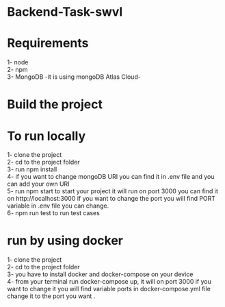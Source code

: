 # Backend-Task-swvl

# Requirements
1- node  
2- npm   
3- MongoDB -it is using mongoDB Atlas Cloud-

# Build the project

# To run locally
1- clone the project  
2- cd to the project folder  
3- run npm install  
4- if you want to change mongoDB URI you can find it in .env file and you can add your own URI  
5- run npm start to start your project it will run on port 3000 you can find it on http://localhost:3000 if you want to change the port you will find PORT variable in .env file
you can change.  
6- npm run test to run test cases

# run by using docker
1- clone the project  <br />
2- cd to the project folder <br />
3- you have to install docker and docker-compose on your device <br />
4- from your terminal run docker-compose up, it will on port 3000 if you want to change it you will find variable ports in docker-compose.yml file change it to the port you want . <br />
